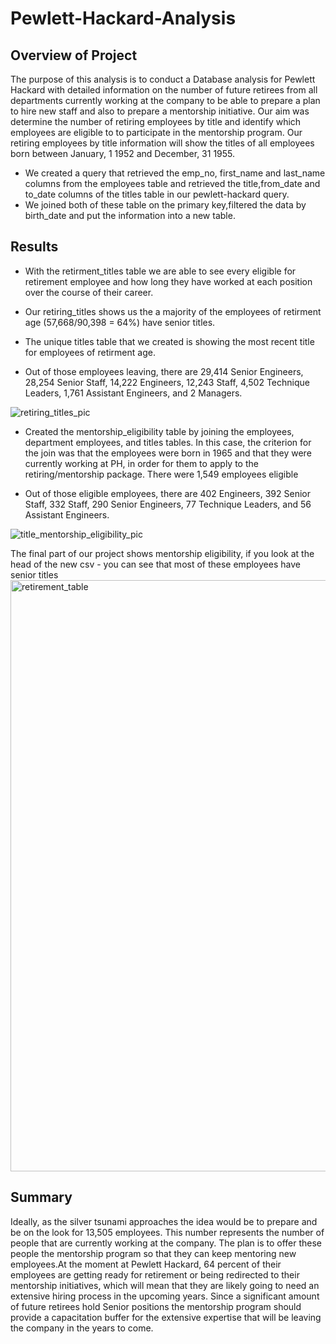 # Pewlett-Hackard-Analysis

## Overview of Project

The purpose of this analysis is to conduct a Database analysis for Pewlett Hackard with detailed information on the number of future retirees from all departments currently working at the company to be able to prepare a plan to hire new staff and also to prepare a mentorship initiative. Our aim was determine the number of retiring employees by title and identify which employees are eligible to to participate in the mentorship program. Our retiring employees by title information will show the titles of all employees born between January, 1 1952 and December, 31 1955.
 
- We created a query that retrieved the emp_no, first_name and last_name columns from the employees table and retrieved the title,from_date and to_date columns of the titles table in our pewlett-hackard query. 
- We joined both of these table on the primary key,filtered the data by birth_date and put the information into a new table. 

## Results
- With the retirment_titles table we are able to see every eligible for retirement employee and how long they have worked at each position over the course of their career.

- Our retiring_titles shows us the a majority of the employees of retirment age (57,668/90,398 = 64%) have senior titles.

- The unique titles table that we created is showing the most recent title for employees of retirment age.

- Out of those employees leaving, there are 29,414 Senior Engineers, 28,254 Senior Staff, 14,222 Engineers, 12,243 Staff, 4,502 Technique Leaders, 1,761 Assistant Engineers, and 2 Managers. 

![retiring_titles_pic](https://user-images.githubusercontent.com/83378141/123863229-53d63100-d8f7-11eb-952e-6dcc7c9655e2.png)

- Created the mentorship_eligibility table by joining the employees, department employees, and titles tables. In this case, the criterion for the join was that the employees were born in 1965 and that they were currently working at PH, in order for them to apply to the retiring/mentorship package. There were 1,549 employees eligible 


- Out of those eligible employees, there are 402 Engineers, 392 Senior Staff, 332 Staff, 290 Senior Engineers, 77 Technique Leaders, and 56 Assistant Engineers. 

![title_mentorship_eligibility_pic](https://user-images.githubusercontent.com/83378141/123863289-651f3d80-d8f7-11eb-9245-56a49dd010c0.png)

The final part of our project shows mentorship eligibility, if you look at the head of the new csv - you can see that most of these employees have senior titles
<img width="946" alt="retirement_table" src="https://user-images.githubusercontent.com/100797549/187788949-f88d18cd-0ec8-4678-90c3-d63e4bcd5e5e.png">

## Summary

Ideally, as the silver tsunami approaches the idea would be to prepare and be on the look for 13,505 employees. This number represents the number of people that are currently working at the company. The plan is to offer these people the mentorship program so that they can keep mentoring new employees.At the moment at Pewlett Hackard, 64 percent of their employees are getting ready for retirement or being redirected to their mentorship initiatives, which will mean that they are likely going to need an extensive hiring process in the upcoming years. Since a significant amount of future retirees hold Senior positions the mentorship program should provide a capacitation buffer for the extensive expertise that will be leaving the company in the years to come. 
